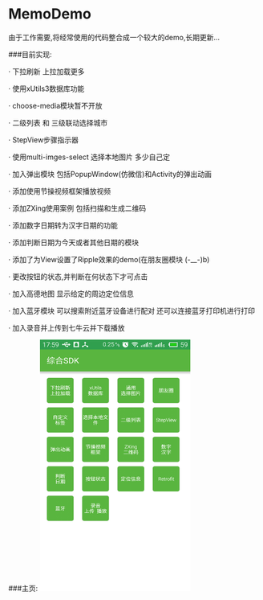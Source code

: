 # MemoDemo
由于工作需要,将经常使用的代码整合成一个较大的demo,长期更新...

###目前实现:

· 下拉刷新 上拉加载更多

· 使用xUtils3数据库功能

· choose-media模块暂不开放

· 二级列表 和 三级联动选择城市

· StepView步骤指示器

· 使用multi-imges-select 选择本地图片  多少自己定

· 加入弹出模块 包括PopupWindow(仿微信)和Activity的弹出动画

· 添加使用节操视频框架播放视频

· 添加ZXing使用案例 包括扫描和生成二维码

· 添加数字日期转为汉字日期的功能

· 添加判断日期为今天或者其他日期的模块

· 添加了为View设置了Ripple效果的demo(在朋友圈模块 (-__-)b)

· 更改按钮的状态,并判断在何状态下才可点击

· 加入高德地图 显示给定的周边定位信息

· 加入蓝牙模块 可以搜索附近蓝牙设备进行配对   还可以连接蓝牙打印机进行打印

· 加入录音并上传到七牛云并下载播放

###主页: 
<img width="300" height="500" src="images/device-2016-08-29-175929.png"></img>
